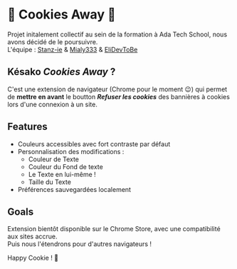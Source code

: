 # 🍪 Cookies Away 🍪

Projet initalement collectif au sein de la formation à Ada Tech School, nous avons décidé de le poursuivre.  
L'équipe : [Stanz-ie](https://github.com/Stanz-ie) & [Mialy333](https://github.com/Mialy333) & [EliDevToBe](https://github.com/EliDevToBe)

## Késako _Cookies Away_ ?

C'est une extension de navigateur (Chrome pour le moment 😉) qui permet de **mettre en avant** le boutton ***Refuser les cookies*** des bannières à cookies lors d'une connexion à un site.

## Features

- Couleurs accessibles avec fort contraste par défaut
- Personnalisation des modifications :
    - Couleur de Texte
    - Couleur du Fond de texte
    - Le Texte en lui-même !
    - Taille du Texte
- Préférences sauvegardées localement

## Goals

Extension bientôt disponible sur le Chrome Store, avec une compatibilité aux sites accrue.  
Puis nous l'étendrons pour d'autres navigateurs !


Happy Cookie ! 🍪

